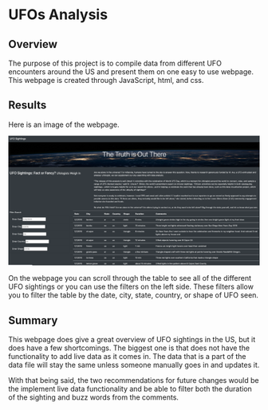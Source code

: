 # UFOs Analysis

## Overview

The purpose of this project is to compile data from different UFO encounters around the US and present them on one easy to use webpage.
This webpage is created through JavaScript, html, and css.

## Results

Here is an image of the webpage.

!["UFO_overview"](https://github.com/Wall-E28/UFOs-analysis/blob/master/resources/UFO_overview.png)

On the webpage you can scroll through the table to see all of the different UFO sightings or you can use the filters on the left side. These filters allow you to filter the table by the date, city, state, country, or shape of UFO seen.

## Summary

This webpage does give a great overview of UFO sightings in the US, but it does have a few shortcomings. The biggest one is that does not have the functionality to add live data as it comes in. The data that is a part of the data file will stay the same unless someone manually goes in and updates it.

With that being said, the two recommendations for future changes would be the implement live data functionality and be able to filter both the duration of the sighting and buzz words from the comments.